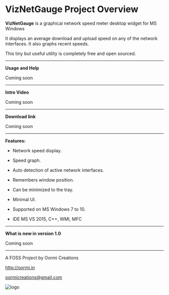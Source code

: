# VizNetGauge Project Overview




**VizNetGauge** is a graphical network speed meter desktop widget for MS Windows

It displays an average download and upload speed on any of the network interfaces. It also graphs recent speeds.

This tiny but useful utility is completely free and open sourced. 

---

**Usage and Help**

Coming soon

---

**Intro Video**

Coming soon

---

**Download link**

Coming soon

---

**Features:**

* Network speed display.
* Speed graph.
* Auto detection of active network interfaces.
* Remembers window position.
* Can be minimized to the tray.
* Minimal UI.

* Supported on MS Windows 7 to 10.
* IDE MS VS 2015, C++, WMI, MFC

---

**What is new in version 1.0**

Coming soon

---

A FOSS Project by Oormi Creations

http://oormi.in

oormicreations@gmail.com


![logo](https://oormi.in/software/cbp/images/OormiLogo.png)